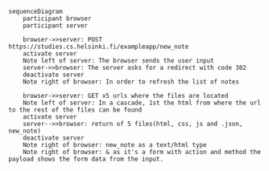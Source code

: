     sequenceDiagram
        participant browser
        participant server

        browser->>server: POST https://studies.cs.helsinki.fi/exampleapp/new_note
        activate server
        Note left of server: The browser sends the user input
        server->>browser: The server asks for a redirect with code 302
        deactivate server
        Note right of browser: In order to refresh the list of notes

        browser->>server: GET x5 urls where the files are located
        Note left of server: In a cascade, 1st the html from where the url to the rest of the files can be found
        activate server
        server-->>browser: return of 5 files(html, css, js and .json, new_note)
        deactivate server
        Note right of browser: new_note as a text/html type
        Note right of browser: & as it's a form with action and method the payload shows the form data from the input.